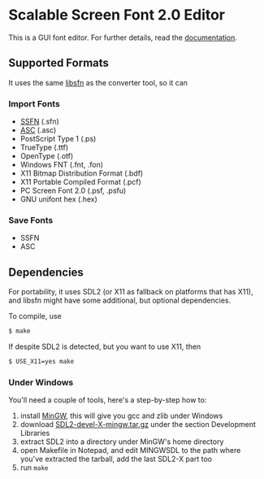 Scalable Screen Font 2.0 Editor
===============================

This is a GUI font editor. For further details, read the [documentation](https://gitlab.com/bztsrc/scalable-font2/blob/master/docs/sfnedit.md).

Supported Formats
-----------------

It uses the same [libsfn](https://gitlab.com/bztsrc/scalable-font2/tree/master/libsfn) as the converter tool, so it can

### Import Fonts

- [SSFN](https://gitlab.com/bztsrc/scalable-font2/blob/master/docs/sfn_format.md) (.sfn)
- [ASC](https://gitlab.com/bztsrc/scalable-font2/blob/master/docs/asc_format.md) (.asc)
- PostScript Type 1 (.ps)
- TrueType (.ttf)
- OpenType (.otf)
- Windows FNT (.fnt, .fon)
- X11 Bitmap Distribution Format (.bdf)
- X11 Portable Compiled Format (.pcf)
- PC Screen Font 2.0 (.psf, .psfu)
- GNU unifont hex (.hex)

### Save Fonts

- SSFN
- ASC

Dependencies
------------

For portability, it uses SDL2 (or X11 as fallback on platforms that has X11), and libsfn might have some additional,
but optional dependencies.

To compile, use
```sh
$ make
```

If despite SDL2 is detected, but you want to use X11, then
```sh
$ USE_X11=yes make
```

### Under Windows

You'll need a couple of tools, here's a step-by-step how to:
1. install [MinGW](https://osdn.net/projects/mingw/releases), this will give you gcc and zlib under Windows
2. download [SDL2-devel-X-mingw.tar.gz](http://libsdl.org/download-2.0.php) under the section Development Libraries
3. extract SDL2 into a directory under MinGW's home directory
4. open Makefile in Notepad, and edit MINGWSDL to the path where you've extracted the tarball, add the last SDL2-X part too
5. run `make`
